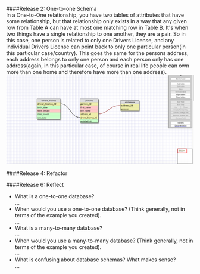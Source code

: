 ####Release 2: One-to-one Schema       
In a One-to-One relationship, you have two tables of attributes that have some relationship, but that relationship only exists in a way that any given row from Table A can have at most one matching row in Table B. It's when two things have a single relationship to one another, they are a pair. So in this case, one person is related to only one Drivers License, and any individual Drivers License can point back to only one particular person(in this particular case/country). This goes the same for the persons address, each address belongs to only one person and each person only has one address(again, in this particular case, of course in real life people can own more than one home and therefore have more than one address).
![alt txt](imgs/one_to_one.png)

####Release 4: Refactor           



####Release 6: Reflect
- What is a one-to-one database?     
	...
- When would you use a one-to-one database? (Think generally, not in terms of the example you created).     
	...
- What is a many-to-many database?   
	...
- When would you use a many-to-many database? (Think generally, not in terms of the example you created).     
	...
- What is confusing about database schemas? What makes sense?     
	...
